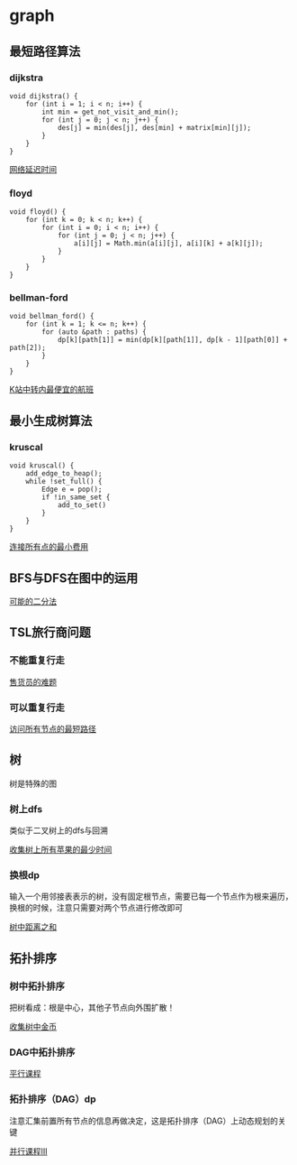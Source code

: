 # graph
## 最短路径算法

### dijkstra

```
void dijkstra() {
    for (int i = 1; i < n; i++) {
        int min = get_not_visit_and_min();
        for (int j = 0; j < n; j++) {
            des[j] = min(des[j], des[min] + matrix[min][j]);
        }
    }
}
```

[网络延迟时间](./code/网络延迟时间.java)

### floyd

```
void floyd() {
    for (int k = 0; k < n; k++) {
        for (int i = 0; i < n; i++) {
            for (int j = 0; j < n; j++) {
                a[i][j] = Math.min(a[i][j], a[i][k] + a[k][j]);
            }
        }
    }
}
```

### bellman-ford

```
void bellman_ford() {
    for (int k = 1; k <= n; k++) {
        for (auto &path : paths) {
            dp[k][path[1]] = min(dp[k][path[1]], dp[k - 1][path[0]] + path[2]);
        }
    }
}
```

[K站中转内最便宜的航班](./code/K站中转内最便宜的航班.java)



## 最小生成树算法

### kruscal

```
void kruscal() {
    add_edge_to_heap();
    while !set_full() {
        Edge e = pop();
        if !in_same_set {
            add_to_set()
        }
    }
}
```

[连接所有点的最小费用](./code/连接所有点的最小费用.java)



## BFS与DFS在图中的运用

[可能的二分法](./code/可能的二分法.java)



## TSL旅行商问题

### 不能重复行走

[售货员的难题](./code/售货员的难题.cpp)

### 可以重复行走

[访问所有节点的最短路径](./code/访问所有节点的最短路径.cpp)



## 树

树是特殊的图

### 树上dfs

类似于二叉树上的dfs与回溯

[收集树上所有苹果的最少时间](./code/收集树上所有苹果的最少时间.cpp)

### 换根dp

输入一个用邻接表表示的树，没有固定根节点，需要已每一个节点作为根来遍历，换根的时候，注意只需要对两个节点进行修改即可

[树中距离之和](./code/树中距离之和.cpp)



## 拓扑排序

### 树中拓扑排序

把树看成：根是中心，其他子节点向外围扩散！

[收集树中金币](./code/收集树中金币.cpp)

### DAG中拓扑排序

[平行课程](./code/平行课程.java)

### 拓扑排序（DAG）dp

注意汇集前置所有节点的信息再做决定，这是拓扑排序（DAG）上动态规划的关键

[并行课程III](./code/并行课程III.cpp)






